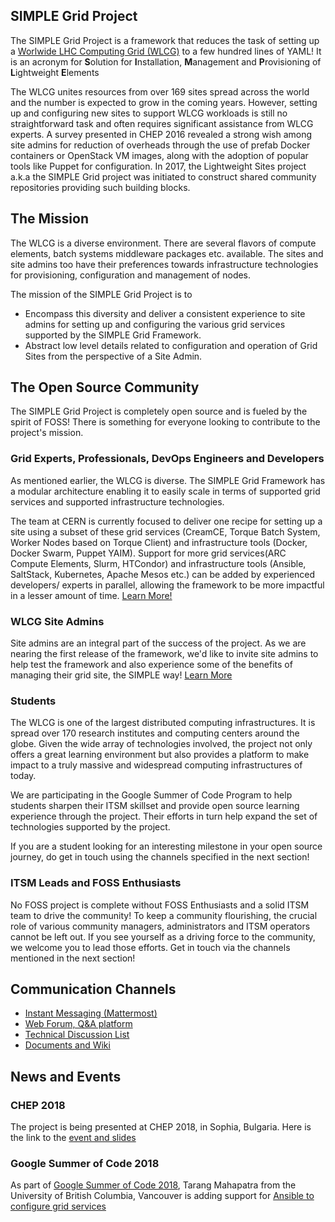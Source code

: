 ## SIMPLE Grid Project
The SIMPLE Grid Project is a framework that reduces the task of setting up a [Worlwide LHC Computing Grid (WLCG)](http://wlcg.web.cern.ch/) to a few hundred lines of YAML! It is an acronym for **S**olution for **I**nstallation, **M**anagement and **P**rovisioning of **L**ightweight **E**lements

The WLCG unites resources from over 169 sites spread across the world and the number is expected to grow in the coming years. However, setting up and configuring new sites to support WLCG workloads is still no straightforward task and often requires significant assistance from WLCG experts. A survey presented in CHEP 2016 revealed a strong wish among site admins for reduction of overheads through the use of prefab Docker containers or OpenStack VM images, along with the adoption of popular tools like Puppet for configuration. In 2017, the Lightweight Sites project a.k.a the SIMPLE Grid project was initiated to construct shared community repositories providing such building blocks. 

## The Mission 

The WLCG is a diverse environment. There are several flavors of compute elements, batch systems middleware packages etc. available. The sites and site admins too have their preferences towards infrastructure technologies for provisioning, configuration and management of nodes. 

The mission of the SIMPLE Grid Project is to 
-  Encompass this diversity and deliver a consistent experience to site admins for setting up and configuring the various grid services supported by the SIMPLE Grid Framework.
-  Abstract low level details related to configuration and operation of Grid Sites from the perspective of a Site Admin. 

## The Open Source Community 

The SIMPLE Grid Project is completely open source and is fueled by the spirit of FOSS! There is something for everyone looking to contribute to the project's mission.

### Grid Experts, Professionals, DevOps Engineers and Developers

As mentioned earlier, the WLCG is diverse. The SIMPLE Grid Framework has a modular architecture enabling it to easily scale in terms of supported grid services and supported infrastructure technologies.

The team at CERN is currently focused to deliver one recipe for setting up a site using a subset of these grid services (CreamCE, Torque Batch System, Worker Nodes based on Torque Client) and infrastructure tools (Docker, Docker Swarm, Puppet YAIM). Support for more grid services(ARC Compute Elements, Slurm, HTCondor) and infrastructure tools (Ansible, SaltStack, Kubernetes, Apache Mesos etc.) can be added by experienced developers/ experts in parallel, allowing the framework to be more impactful in a lesser amount of time. [Learn More!](https://twiki.cern.ch/twiki/bin/view/LCG/SimpleGridDevelopers) 

### WLCG Site Admins

Site admins are an integral part of the success of the project. As we are nearing the first release of the framework, we'd like to invite site admins to help test the framework and also experience some of the benefits of managing their grid site, the SIMPLE way! [Learn More](https://twiki.cern.ch/twiki/bin/view/LCG/SimpleGridUsers)

### Students 

The WLCG is one of the largest distributed computing infrastructures. It is spread over 170 research institutes and computing centers around the globe. Given the wide array of technologies involved, the project not only offers a great learning environment but also provides a platform to make impact to a truly massive and widespread computing infrastructures of today. 

We are participating in the Google Summer of Code Program to help students sharpen their ITSM skillset and provide open source learning experience through the project. Their efforts in turn help expand the set of technologies supported by the project. 

If you are a student looking for an interesting milestone in your open source journey, do get in touch using the channels specified in the next section!

### ITSM Leads and FOSS Enthusiasts

No FOSS project is complete without FOSS Enthusiasts and a solid ITSM team to drive the community!
To keep a community flourishing, the crucial role of various community managers, administrators and ITSM operators cannot be left out. If you see yourself as a driving force to the community, we welcome you to lead those efforts. Get in touch via the channels mentioned in the next section!

## Communication Channels

- [Instant Messaging (Mattermost)](http://cern.ch/go/8HWP)
- [Web Forum, Q&A platform](http://cern.ch/go/Hz7S)
- [Technical Discussion List](http://cern.ch/go/l9wZ)
- [Documents and Wiki](https://twiki.cern.ch/twiki/bin/view/LCG/SIMPLEGridProject)

## News and Events
### CHEP 2018
The project is being presented at CHEP 2018, in Sophia, Bulgaria. Here is the link to the [event and slides](https://indico.cern.ch/event/587955/contributions/2937094/)
### Google Summer of Code 2018
As part of [Google Summer of Code 2018](https://summerofcode.withgoogle.com/), Tarang Mahapatra from the University of British Columbia, Vancouver is adding support for [Ansible to configure grid services](https://storage.googleapis.com/summerofcode-prod.appspot.com/gsoc/core_project/doc/6281861081333760_1522165911_Tarang_GSoC_WLCG.pdf?Expires=1531083137&GoogleAccessId=summerofcode-prod%40appspot.gserviceaccount.com&Signature=r%2F6d8Ci3DFhrNVau%2FMDypL3p4%2Bbr1Ip3baLREIa%2FIHO6fQ%2FrVl5OVLYMBVgb%2FEtD4ez%2FjcUEfnZaYgVyXLszFLy2RYbug0z52z%2FsGCLUxqLxalSYrfsKI5NlOgYjcsfmoO4A17iaCB7WtEx1ZTdNvUPDbV98Ac3tPd0hjla3tWo6Gh5UVUJUpQZvidPTwfUwGPWggLMs%2F1s9%2FZe47xtXVAj8kuBntURVq%2FXxVxpAncskG4R%2BhC3GWjiUvyrQr6Www6Bss0UjP2rDYQPaRzZOUYwT6dF1LTu3%2BKMd9g3w9Ju2Ov1hbw0FnvGyrS8AeS25OVRveS1VupqGEbrU%2BagDzQ%3D%3D)


